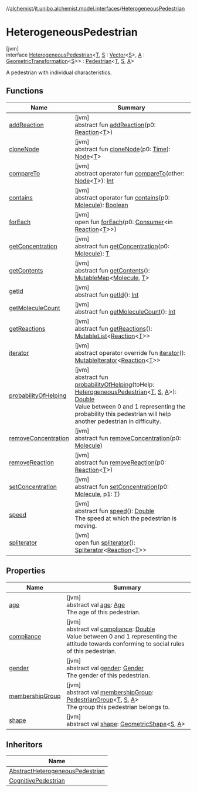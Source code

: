 //[alchemist](../../../index.md)/[it.unibo.alchemist.model.interfaces](../index.md)/[HeterogeneousPedestrian](index.md)

# HeterogeneousPedestrian

[jvm]\
interface [HeterogeneousPedestrian](index.md)<[T](index.md), [S](index.md) : [Vector](../../it.unibo.alchemist.model.interfaces.geometry/-vector/index.md)<[S](index.md)>, [A](index.md) : [GeometricTransformation](../../it.unibo.alchemist.model.interfaces.geometry/-geometric-transformation/index.md)<[S](index.md)>> : [Pedestrian](../-pedestrian/index.md)<[T](index.md), [S](index.md), [A](index.md)> 

A pedestrian with individual characteristics.

## Functions

| Name | Summary |
|---|---|
| [addReaction](../../it.unibo.alchemist.model.interfaces.nodes/-node-with-shape/index.md#-1844535178%2FFunctions%2F-267951372) | [jvm]<br>abstract fun [addReaction](../../it.unibo.alchemist.model.interfaces.nodes/-node-with-shape/index.md#-1844535178%2FFunctions%2F-267951372)(p0: [Reaction](../-reaction/index.md)<[T](index.md)>) |
| [cloneNode](../../it.unibo.alchemist.model.interfaces.nodes/-node-with-shape/index.md#-144457153%2FFunctions%2F-267951372) | [jvm]<br>abstract fun [cloneNode](../../it.unibo.alchemist.model.interfaces.nodes/-node-with-shape/index.md#-144457153%2FFunctions%2F-267951372)(p0: [Time](../-time/index.md)): [Node](../-node/index.md)<[T](index.md)> |
| [compareTo](../../it.unibo.alchemist.model.interfaces.nodes/-node-with-shape/index.md#1076068299%2FFunctions%2F-267951372) | [jvm]<br>abstract operator fun [compareTo](../../it.unibo.alchemist.model.interfaces.nodes/-node-with-shape/index.md#1076068299%2FFunctions%2F-267951372)(other: [Node](../-node/index.md)<[T](index.md)>): [Int](https://kotlinlang.org/api/latest/jvm/stdlib/kotlin/-int/index.html) |
| [contains](../../it.unibo.alchemist.model.interfaces.nodes/-node-with-shape/index.md#-905365364%2FFunctions%2F-267951372) | [jvm]<br>abstract operator fun [contains](../../it.unibo.alchemist.model.interfaces.nodes/-node-with-shape/index.md#-905365364%2FFunctions%2F-267951372)(p0: [Molecule](../-molecule/index.md)): [Boolean](https://kotlinlang.org/api/latest/jvm/stdlib/kotlin/-boolean/index.html) |
| [forEach](../../it.unibo.alchemist.model.interfaces.nodes/-node-with-shape/index.md#2086990857%2FFunctions%2F-267951372) | [jvm]<br>open fun [forEach](../../it.unibo.alchemist.model.interfaces.nodes/-node-with-shape/index.md#2086990857%2FFunctions%2F-267951372)(p0: [Consumer](https://docs.oracle.com/javase/8/docs/api/java/util/function/Consumer.html)<in [Reaction](../-reaction/index.md)<[T](index.md)>>) |
| [getConcentration](../../it.unibo.alchemist.model.interfaces.nodes/-node-with-shape/index.md#1182263796%2FFunctions%2F-267951372) | [jvm]<br>abstract fun [getConcentration](../../it.unibo.alchemist.model.interfaces.nodes/-node-with-shape/index.md#1182263796%2FFunctions%2F-267951372)(p0: [Molecule](../-molecule/index.md)): [T](index.md) |
| [getContents](../-node/get-contents.md) | [jvm]<br>abstract fun [getContents](../-node/get-contents.md)(): [MutableMap](https://kotlinlang.org/api/latest/jvm/stdlib/kotlin.collections/-mutable-map/index.html)<[Molecule](../-molecule/index.md), [T](index.md)> |
| [getId](../-node/get-id.md) | [jvm]<br>abstract fun [getId](../-node/get-id.md)(): [Int](https://kotlinlang.org/api/latest/jvm/stdlib/kotlin/-int/index.html) |
| [getMoleculeCount](../-node/get-molecule-count.md) | [jvm]<br>abstract fun [getMoleculeCount](../-node/get-molecule-count.md)(): [Int](https://kotlinlang.org/api/latest/jvm/stdlib/kotlin/-int/index.html) |
| [getReactions](../-node/get-reactions.md) | [jvm]<br>abstract fun [getReactions](../-node/get-reactions.md)(): [MutableList](https://kotlinlang.org/api/latest/jvm/stdlib/kotlin.collections/-mutable-list/index.html)<[Reaction](../-reaction/index.md)<[T](index.md)>> |
| [iterator](../../it.unibo.alchemist.model.interfaces.nodes/-node-with-shape/index.md#-1651023311%2FFunctions%2F-267951372) | [jvm]<br>abstract operator override fun [iterator](../../it.unibo.alchemist.model.interfaces.nodes/-node-with-shape/index.md#-1651023311%2FFunctions%2F-267951372)(): [MutableIterator](https://kotlinlang.org/api/latest/jvm/stdlib/kotlin.collections/-mutable-iterator/index.html)<[Reaction](../-reaction/index.md)<[T](index.md)>> |
| [probabilityOfHelping](probability-of-helping.md) | [jvm]<br>abstract fun [probabilityOfHelping](probability-of-helping.md)(toHelp: [HeterogeneousPedestrian](index.md)<[T](index.md), [S](index.md), [A](index.md)>): [Double](https://kotlinlang.org/api/latest/jvm/stdlib/kotlin/-double/index.html)<br>Value between 0 and 1 representing the probability this pedestrian will help another pedestrian in difficulty. |
| [removeConcentration](../../it.unibo.alchemist.model.interfaces.nodes/-node-with-shape/index.md#1461493148%2FFunctions%2F-267951372) | [jvm]<br>abstract fun [removeConcentration](../../it.unibo.alchemist.model.interfaces.nodes/-node-with-shape/index.md#1461493148%2FFunctions%2F-267951372)(p0: [Molecule](../-molecule/index.md)) |
| [removeReaction](../../it.unibo.alchemist.model.interfaces.nodes/-node-with-shape/index.md#792936979%2FFunctions%2F-267951372) | [jvm]<br>abstract fun [removeReaction](../../it.unibo.alchemist.model.interfaces.nodes/-node-with-shape/index.md#792936979%2FFunctions%2F-267951372)(p0: [Reaction](../-reaction/index.md)<[T](index.md)>) |
| [setConcentration](../../it.unibo.alchemist.model.interfaces.nodes/-node-with-shape/index.md#1246864287%2FFunctions%2F-267951372) | [jvm]<br>abstract fun [setConcentration](../../it.unibo.alchemist.model.interfaces.nodes/-node-with-shape/index.md#1246864287%2FFunctions%2F-267951372)(p0: [Molecule](../-molecule/index.md), p1: [T](index.md)) |
| [speed](../-pedestrian/speed.md) | [jvm]<br>abstract fun [speed](../-pedestrian/speed.md)(): [Double](https://kotlinlang.org/api/latest/jvm/stdlib/kotlin/-double/index.html)<br>The speed at which the pedestrian is moving. |
| [spliterator](../../it.unibo.alchemist.loader.deployments/-close-to-g-p-s-trace/index.md#-1387152138%2FFunctions%2F-267951372) | [jvm]<br>open fun [spliterator](../../it.unibo.alchemist.loader.deployments/-close-to-g-p-s-trace/index.md#-1387152138%2FFunctions%2F-267951372)(): [Spliterator](https://docs.oracle.com/javase/8/docs/api/java/util/Spliterator.html)<[Reaction](../-reaction/index.md)<[T](index.md)>> |

## Properties

| Name | Summary |
|---|---|
| [age](age.md) | [jvm]<br>abstract val [age](age.md): [Age](../../it.unibo.alchemist.model.cognitiveagents.impact.individual/-age/index.md)<br>The age of this pedestrian. |
| [compliance](compliance.md) | [jvm]<br>abstract val [compliance](compliance.md): [Double](https://kotlinlang.org/api/latest/jvm/stdlib/kotlin/-double/index.html)<br>Value between 0 and 1 representing the attitude towards conforming to social rules of this pedestrian. |
| [gender](gender.md) | [jvm]<br>abstract val [gender](gender.md): [Gender](../../it.unibo.alchemist.model.cognitiveagents.impact.individual/-gender/index.md)<br>The gender of this pedestrian. |
| [membershipGroup](index.md#749066427%2FProperties%2F-267951372) | [jvm]<br>abstract val [membershipGroup](index.md#749066427%2FProperties%2F-267951372): [PedestrianGroup](../-pedestrian-group/index.md)<[T](index.md), [S](index.md), [A](index.md)><br>The group this pedestrian belongs to. |
| [shape](index.md#-843225821%2FProperties%2F-267951372) | [jvm]<br>abstract val [shape](index.md#-843225821%2FProperties%2F-267951372): [GeometricShape](../../it.unibo.alchemist.model.interfaces.geometry/-geometric-shape/index.md)<[S](index.md), [A](index.md)> |

## Inheritors

| Name |
|---|
| [AbstractHeterogeneousPedestrian](../../it.unibo.alchemist.model.implementations.nodes/-abstract-heterogeneous-pedestrian/index.md) |
| [CognitivePedestrian](../-cognitive-pedestrian/index.md) |

